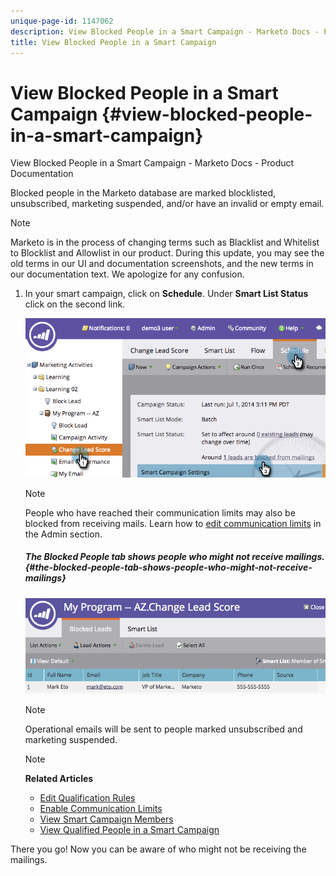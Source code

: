 ```yaml
---
unique-page-id: 1147062
description: View Blocked People in a Smart Campaign - Marketo Docs - Product Documentation
title: View Blocked People in a Smart Campaign
---
```


# View Blocked People in a Smart Campaign {#view-blocked-people-in-a-smart-campaign}

View Blocked People in a Smart Campaign - Marketo Docs - Product Documentation

Blocked people in the Marketo database are marked blocklisted, unsubscribed, marketing suspended, and/or have an invalid or empty email.

>[!NOTE]
>
>Marketo is in the process of changing terms such as Blacklist and Whitelist to Blocklist and Allowlist in our product. During this update, you may see the old terms in our UI and documentation screenshots, and the new terms in our documentation text. We apologize for any confusion.

1. In your smart campaign, click on **Schedule**. Under **Smart List Status** click on the second link.

   ![](assets/image2014-9-22-16-3a47-3a38.png)

   >[!NOTE]
   >
   >People who have reached their communication limits may also be blocked from receiving mails. Learn how to [edit communication limits](../../../../product-docs/administration/email-setup/enable-communication-limits.md) in the Admin section.

   ##### The Blocked People tab shows people who might not receive mailings. {#the-blocked-people-tab-shows-people-who-might-not-receive-mailings}

   ![](assets/image2014-9-22-16-3a48-3a11.png)

   >[!NOTE]
   >
   >Operational emails will be sent to people marked unsubscribed and marketing suspended.

   >[!NOTE]
   >
   >**Related Articles**
   >
   >    
   >    
   >    * [Edit Qualification Rules](../../../../product-docs/core-marketo-concepts/smart-campaigns/using-smart-campaigns/edit-qualification-rules-in-a-smart-campaign.md)
   >    * [Enable Communication Limits](../../../../product-docs/administration/email-setup/enable-communication-limits.md)
   >    * [View Smart Campaign Members](view-smart-campaign-members.md)
   >    * [View Qualified People in a Smart Campaign](view-qualified-people-in-a-smart-campaign.md)
   >    
   >

There you go! Now you can be aware of who might not be receiving the mailings. 